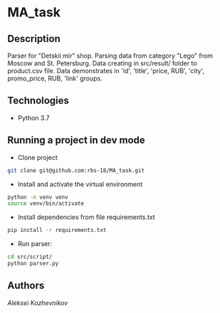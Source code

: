 # MA_task

## Description

Parser for "Detskii mir" shop. Parsing data from category "Lego" from Moscow and St. Petersburg.
Data creating in src/result/ folder to product.csv file. Data demonstrates in 'id', 'title', 'price, RUB',
'city', promo_price, RUB, 'link' groups.

## Technologies

- Python 3.7

## Running a project in dev mode

- Clone project
```sh
git clone git@github.com:rbs-18/MA_task.git
````

- Install and activate the virtual environment
```sh
python -m venv venv
source venv/bin/activate
````

- Install dependencies from file requirements.txt

```sh
pip install -r requirements.txt
```

- Run parser:

```sh
cd src/script/
python parser.py
```

## Authors

_Aleksei Kozhevnikov_
